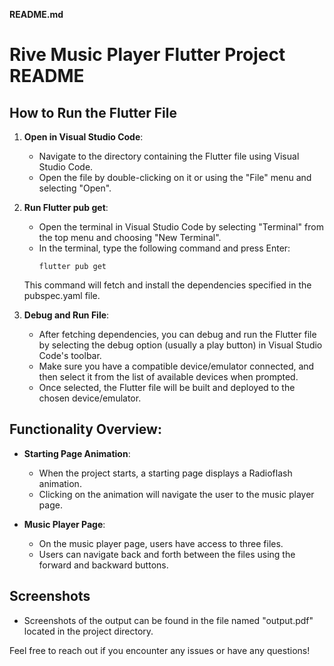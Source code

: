 **README.md**

# Rive Music Player Flutter Project README

## How to Run the Flutter File

1. **Open in Visual Studio Code**: 
    - Navigate to the directory containing the Flutter file using Visual Studio Code.
    - Open the file by double-clicking on it or using the "File" menu and selecting "Open".

2. **Run Flutter pub get**:
    - Open the terminal in Visual Studio Code by selecting "Terminal" from the top menu and choosing "New Terminal".
    - In the terminal, type the following command and press Enter:
      ```
      flutter pub get
      ```
    This command will fetch and install the dependencies specified in the pubspec.yaml file.

3. **Debug and Run File**:
    - After fetching dependencies, you can debug and run the Flutter file by selecting the debug option (usually a play button) in Visual Studio Code's toolbar.
    - Make sure you have a compatible device/emulator connected, and then select it from the list of available devices when prompted.
    - Once selected, the Flutter file will be built and deployed to the chosen device/emulator.

## Functionality Overview:

- **Starting Page Animation**:
    - When the project starts, a starting page displays a Radioflash animation.
    - Clicking on the animation will navigate the user to the music player page.

- **Music Player Page**:
    - On the music player page, users have access to three files.
    - Users can navigate back and forth between the files using the forward and backward buttons.

## Screenshots
- Screenshots of the output can be found in the file named "output.pdf" located in the project directory.

Feel free to reach out if you encounter any issues or have any questions!
